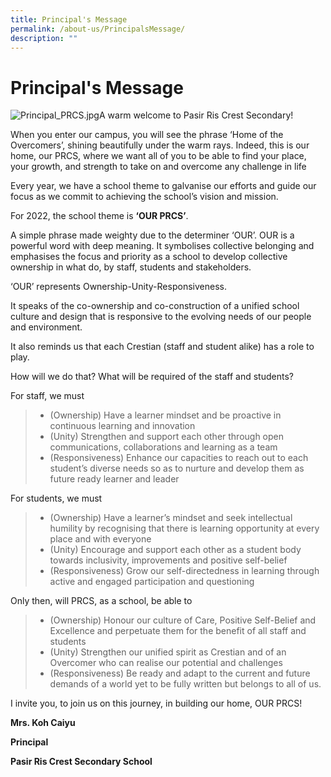 ```yaml
---
title: Principal's Message
permalink: /about-us/PrincipalsMessage/
description: ""
---
```

Principal's Message
===================

![Principal_PRCS.jpg](https://prcss.moe.edu.sg/qql/slot/u200/pdf/images/principal/Principal_PRCS.jpg)A warm welcome to Pasir Ris Crest Secondary!

  

When you enter our campus, you will see the phrase ‘Home of the Overcomers’, shining beautifully under the warm rays. Indeed, this is our home, our PRCS, where we want all of you to be able to find your place, your growth, and strength to take on and overcome any challenge in life

  

Every year, we have a school theme to galvanise our efforts and guide our focus as we commit to achieving the school’s vision and mission.

For 2022, the school theme is **‘OUR PRCS’**.

A simple phrase made weighty due to the determiner ‘OUR’. OUR is a powerful word with deep meaning. It symbolises collective belonging and emphasises the focus and priority as a school to develop collective ownership in what do, by staff, students and stakeholders. 

  

‘OUR’ represents Ownership-Unity-Responsiveness.

  

It speaks of the co-ownership and co-construction of a unified school culture and design that is responsive to the evolving needs of our people and environment.

It also reminds us that each Crestian (staff and student alike) has a role to play.

  

How will we do that? What will be required of the staff and students?

  

For staff, we must

> *   (Ownership) Have a learner mindset and be proactive in continuous learning and innovation
> *   (Unity) Strengthen and support each other through open communications, collaborations and learning as a team
> *   (Responsiveness) Enhance our capacities to reach out to each student’s diverse needs so as to nurture and develop them as future ready learner and leader

  

For students, we must

> *   (Ownership) Have a learner’s mindset and seek intellectual humility by recognising that there is learning opportunity at every place and with everyone
> *   (Unity) Encourage and support each other as a student body towards inclusivity, improvements and positive self-belief
> *   (Responsiveness) Grow our self-directedness in learning through active and engaged participation and questioning

  

Only then, will PRCS, as a school, be able to

> *   (Ownership) Honour our culture of Care, Positive Self-Belief and Excellence and perpetuate them for the benefit of all staff and students
> *   (Unity) Strengthen our unified spirit as Crestian and of an Overcomer who can realise our potential and challenges
> *   (Responsiveness) Be ready and adapt to the current and future demands of a world yet to be fully written but belongs to all of us.

  

I invite you, to join us on this journey, in building our home, OUR PRCS!

  

**Mrs. Koh Caiyu**

**Principal**

**Pasir Ris Crest Secondary School**